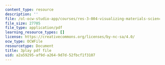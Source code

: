 ```yaml
---
content_type: resource
description: ''
file: /ol-ocw-studio-app/courses/res-3-004-visualizing-materials-science-fall-2017/a2a59295af9da2649d7d52fbcf1f3107_o96K8fkOrG8.pdf
file_size: 27705
file_type: application/pdf
learning_resource_types: []
license: https://creativecommons.org/licenses/by-nc-sa/4.0/
ocw_type: OCWFile
resourcetype: Document
title: 3play pdf file
uid: a2a59295-af9d-a264-9d7d-52fbcf1f3107
---
```

